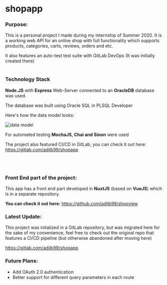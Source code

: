 # shopapp

### Purpose:
This is a personal project I made during my internship of Summer 2020. It is a working web API for an online shop with full functionality which supports products, categories, carts, reviews, orders and etc. 

It also features an auto-test test suite with GitLab DevOps (It was initially created there)
<br><br>

### Technology Stack

**Node.JS** with **Express** Web-Server connected to an **OracleDB** database was used.

The database was built using Oracle SQL in PLSQL Developer

Here's how the data model looks:

![data model](https://i.ibb.co/K0D1hwH/datamodel.png)


For automated testing **MochaJS, Chai and Sinon** were used

The project also featured CI/CD in GitLab, you can check it out here: https://gitlab.com/adilb99/shopapp

<br><br>

### Front End part of the project:

This app has a front end part developed in **NuxtJS** (based on **VueJS**) which is in a separate repository.

**You can check it out here:** https://github.com/adilb99/shopview


### Latest Update:

This project was initalized in a GitLab repository, but was migrated here for the sake of my convenience, feel free to check out the original repo that features a CI/CD pipeline (but otherwise abandoned after moving here)

https://gitlab.com/adilb99/shopapp


### Future Plans:

- Add OAuth 2.0 authentication
- Better support for different query parameters in each route